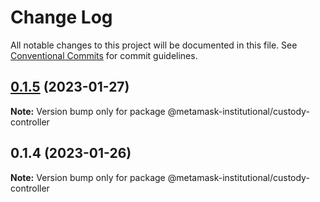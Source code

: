 # Change Log

All notable changes to this project will be documented in this file.
See [Conventional Commits](https://conventionalcommits.org) for commit guidelines.

## [0.1.5](https://github.com/consensys-vertical-apps/metamask-institutional/compare/@metamask-institutional/custody-controller@0.1.4...@metamask-institutional/custody-controller@0.1.5) (2023-01-27)

**Note:** Version bump only for package @metamask-institutional/custody-controller

## 0.1.4 (2023-01-26)

**Note:** Version bump only for package @metamask-institutional/custody-controller

